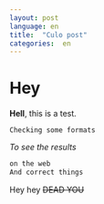 ```yaml
---
layout: post
language: en
title:  "Culo post"
categories:  en
---
```


# Hey

**Hell**, this is a test.

`Checking some formats`

*To see the results*

```python
on the web
And correct things
```

Hey hey ~~DEAD YOU~~
